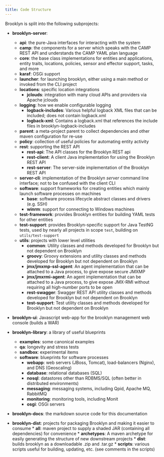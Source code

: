 ```yaml
---
title: Code Structure
---
```


Brooklyn is split into the following subprojects:

* **brooklyn-server**:
    * **api**: the pure-Java interfaces for interacting with the system
    * **camp**: the components for a server which speaks with the CAMP REST API and understands the CAMP YAML plan language
    * **core**: the base class implementations for entities and applications, entity traits, locations, policies, sensor and effector support, tasks, and more
    * **karaf**: OSGi support
    * **launcher**: for launching brooklyn, either using a main method or invoked from the CLI project
    * **locations**: specific location integrations
        * **jclouds**: integration with many cloud APIs and providers via Apache jclouds
    * **logging**: how we enable configurable logging
        * **logback-includes**: Various helpful logback XML files that can be included; does not contain logback.xml 
        * **logback-xml**: Contains a logback.xml that references the include files in brooklyn-logback-includes
    * **parent**: a meta-project parent to collect dependencies and other maven configuration for re-use  
    * **policy**: collection of useful policies for automating entity activity
    * **rest**: supporting the REST API
        * **rest-api**: The API classes for the Brooklyn REST api
        * **rest-client**: A client Java implementation for using the Brooklyn REST API 
        * **rest-server**: The server-side implementation of the Brooklyn REST API
    * **server-cli**: implementation of the Brooklyn *server* command line interface; not to be confused with the client CLI
    * **software**: support frameworks for creating entities which mainly launch software processes on machines
        * **base**: software process lifecycle abstract classes and drivers (e.g. SSH) 
        * **winrm**: support for connecting to Windows machines
    * **test-framework**: provides Brooklyn entities for building YAML tests for other entities
    * **test-support**: provides Brooklyn-specific support for Java TestNG tests, used by nearly all projects in scope ``test``, building on `utils/test-support`
    * **utils**: projects with lower level utilities
        * **common**: Utility classes and methods developed for Brooklyn but not dependent on Brooklyn
        * **groovy**: Groovy extensions and utility classes and methods developed for Brooklyn but not dependent on Brooklyn
        * **jmx/jmxmp-ssl-agent**: An agent implementation that can be attached to a Java process, to give expose secure JMXMP
        * **jmx/jmxrmi-agent**: An agent implementation that can be attached to a Java process, to give expose JMX-RMI without requiring all high-number ports to be open
        * **rest-swagger**: Swagger REST API utility classes and methods developed for Brooklyn but not dependent on Brooklyn
        * **test-support**: Test utility classes and methods developed for Brooklyn but not dependent on Brooklyn

* **brooklyn-ui**: Javascript web-app for the brooklyn management web console (builds a WAR)

* **brooklyn-library**: a library of useful blueprints
    * **examples**: some canonical examples
    * **qa**: longevity and stress tests
    * **sandbox**: experimental items
    * **software**: blueprints for software processes
        * **webapp**: web servers (JBoss, Tomcat), load-balancers (Nginx), and DNS (Geoscaling) 
        * **database**: relational databases (SQL) 
        * **nosql**: datastores other than RDBMS/SQL (often better in distributed environments) 
        * **messaging**: messaging systems, including Qpid, Apache MQ, RabbitMQ 
        * **monitoring**: monitoring tools, including Monit
        * **osgi**: OSGi servers 
        
* **brooklyn-docs**: the markdown source code for this documentation

* **brooklyn-dist**: projects for packaging Brooklyn and making it easier to consume
        * **all**: maven project to supply a shaded JAR (containing all dependencies) for convenience
        * **archetypes**: A maven archetype for easily generating the structure of new downstream projects
        * **dist**: builds brooklyn as a downloadable .zip and .tar.gz
        * **scripts**: various scripts useful for building, updating, etc. (see comments in the scripts)
